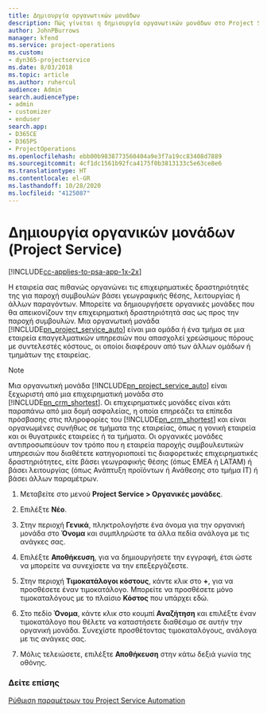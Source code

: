 ```yaml
---
title: Δημιουργία οργανωτικών μονάδων
description: Πώς γίνεται η δημιουργία οργανωτικών μονάδων στο Project Service
author: JohnPBurrows
manager: kfend
ms.service: project-operations
ms.custom:
- dyn365-projectservice
ms.date: 8/03/2018
ms.topic: article
ms.author: ruhercul
audience: Admin
search.audienceType:
- admin
- customizer
- enduser
search.app:
- D365CE
- D365PS
- ProjectOperations
ms.openlocfilehash: ebb00b9838773560404a9e3f7a19cc83408d7889
ms.sourcegitcommit: 4cf1dc1561b92fca4175f0b3813133c5e63ce8e6
ms.translationtype: HT
ms.contentlocale: el-GR
ms.lasthandoff: 10/28/2020
ms.locfileid: "4125087"
---
```

# <a name="create-organizational-units-project-service"></a>Δημιουργία οργανικών μονάδων (Project Service)

[!INCLUDE[cc-applies-to-psa-app-1x-2x](../includes/cc-applies-to-psa-app-1x-2x.md)]

Η εταιρεία σας πιθανώς οργανώνει τις επιχειρηματικές δραστηριότητές της για παροχή συμβουλών βάσει γεωγραφικής θέσης, λειτουργίας ή άλλων παραγόντων. Μπορείτε να δημιουργήσετε οργανικές μονάδες που θα απεικονίζουν την επιχειρηματική δραστηριότητά σας ως προς την παροχή συμβουλών. Μια οργανωτική μονάδα [!INCLUDE[pn_project_service_auto](../includes/pn-project-service-auto.md)] είναι μια ομάδα ή ένα τμήμα σε μια εταιρεία επαγγελματικών υπηρεσιών που απασχολεί χρεώσιμους πόρους με συντελεστές κόστους, οι οποίοι διαφέρουν από των άλλων ομάδων ή τμημάτων της εταιρείας.  
  
> [!NOTE]
>  Μια οργανωτική μονάδα [!INCLUDE[pn_project_service_auto](../includes/pn-project-service-auto.md)] είναι ξεχωριστή από μια επιχειρηματική μονάδα στο [!INCLUDE[pn_crm_shortest](../includes/pn-crm-shortest.md)]. Οι επιχειρηματικές μονάδες είναι κάτι παραπάνω από μια δομή ασφαλείας, η οποία επηρεάζει τα επίπεδα πρόσβασης στις πληροφορίες του [!INCLUDE[pn_crm_shortest](../includes/pn-crm-shortest.md)] και είναι οργανωμένες συνήθως σε τμήματα της εταιρείας, όπως η γονική εταιρεία και οι θυγατρικές εταιρείες ή τα τμήματα. Οι οργανικές μονάδες αντιπροσωπεύουν τον τρόπο που η εταιρεία παροχής συμβουλευτικών υπηρεσιών που διαθέτετε κατηγοριοποιεί τις διαφορετικές επιχειρηματικές δραστηριότητες, είτε βάσει γεωγραφικής θέσης (όπως EMEA ή LATAM) ή βάσει λειτουργίας (όπως Ανάπτυξη προϊόντων ή Ανάθεσης στο τμήμα IT) ή βάσει άλλων παραμέτρων.  
  
1.  Μεταβείτε στο μενού **Project Service > Οργανικές μονάδες**.  
  
2.  Επιλέξτε **Νέο**.  
  
3.  Στην περιοχή **Γενικά**, πληκτρολογήστε ένα όνομα για την οργανική μονάδα στο **Όνομα** και συμπληρώστε τα άλλα πεδία ανάλογα με τις ανάγκες σας.  
  
4.  Επιλέξτε **Αποθήκευση**, για να δημιουργήσετε την εγγραφή, έτσι ώστε να μπορείτε να συνεχίσετε να την επεξεργάζεστε.  
  
5.  Στην περιοχή **Τιμοκατάλογοι κόστους**, κάντε κλικ στο **+**, για να προσθέσετε έναν τιμοκατάλογο. Μπορείτε να προσθέσετε μόνο τιμοκαταλόγους με το πλαίσιο **Κόστος** που υπάρχει εδώ.  
  
6.  Στο πεδίο **Όνομα**, κάντε κλικ στο κουμπί **Αναζήτηση** και επιλέξτε έναν τιμοκατάλογο που θέλετε να καταστήσετε διαθέσιμο σε αυτήν την οργανική μονάδα. Συνεχίστε προσθέτοντας τιμοκαταλόγους, ανάλογα με τις ανάγκες σας.  
  
7.  Μόλις τελειώσετε, επιλέξτε **Αποθήκευση** στην κάτω δεξιά γωνία της οθόνης.  
  
### <a name="see-also"></a>Δείτε επίσης  
 [Ρύθμιση παραμέτρων του Project Service Automation](../psa/configure.md)
